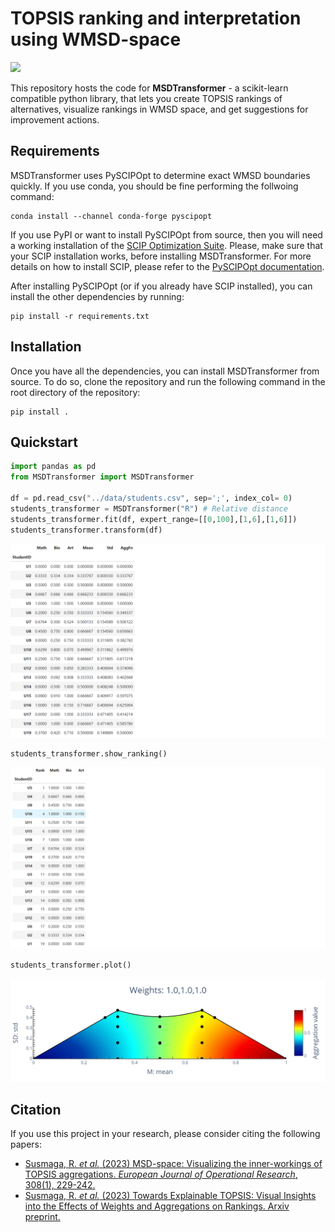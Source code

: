 # TOPSIS ranking and interpretation using WMSD-space
![](https://github.com/dabrze/topsis-msd-improvement-actions/actions/workflows/build.yml/badge.svg)

This repository hosts the code for **MSDTransformer** - a scikit-learn compatible python library, that lets you create TOPSIS rankings of alternatives, visualize rankings in WMSD space, and get suggestions for improvement actions. 
<!-- Check out the project's [documentation](https://msdtransformer.readthedocs.io/en/latest/index.html) to learn more about using the MSDTransformer.  -->

## Requirements

MSDTransformer uses PySCIPOpt to determine exact WMSD boundaries quickly. If you use conda, you should be fine performing the follwoing command:
```console
conda install --channel conda-forge pyscipopt
``` 
If you use PyPI or want to install PySCIPOpt from source, then you will need a working installation of the [SCIP Optimization
Suite](https://www.scipopt.org/). Please, make sure that your SCIP installation works, before installing MSDTransformer. For more details on how to install SCIP, please refer to the [PySCIPOpt documentation](https://github.com/scipopt/PySCIPOpt/blob/master/INSTALL.md).

After installing PySCIPOpt (or if you already have SCIP installed), you can install the other dependencies by running:
```console
pip install -r requirements.txt
```
## Installation

<!-- ### From PyPI

This is the simplest (one-command) install method is to run the following command in your terminal:

```console
pip install MSDtransformer
```

### From source -->

Once you have all the dependencies, you can install MSDTransformer from source. To do so, clone the repository and run the following command in the root directory of the repository:

```console
pip install .
```

## Quickstart

```python
import pandas as pd
from MSDTransformer import MSDTransformer

df = pd.read_csv("../data/students.csv", sep=';', index_col= 0)
students_transformer = MSDTransformer("R") # Relative distance
students_transformer.fit(df, expert_range=[[0,100],[1,6],[1,6]])
students_transformer.transform(df)
```

![Transformed data frame](notebooks/figures/quickstart_transform.png)

```python
students_transformer.show_ranking()
```

![Ranking](./notebooks/figures/quickstart_ranking.png)

```python
students_transformer.plot()
```

![MSD plot](notebooks/figures/quickstart_plot.png)

## Citation

If you use this project in your research, please consider citing the following papers:

- [Susmaga, R. *et al.* (2023) MSD-space: Visualizing the inner-workings of TOPSIS aggregations. *European Journal of Operational Research*, 308(1), 229-242.](https://doi.org/10.1016/j.ejor.2022.12.003)
- [Susmaga, R. *et al.* (2023) Towards Explainable TOPSIS: Visual Insights into the Effects of Weights and Aggregations on Rankings. Arxiv preprint.](
https://doi.org/10.48550/arXiv.2306.07706)

